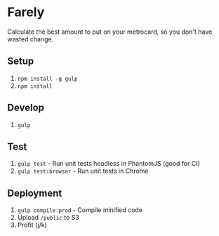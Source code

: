 # Farely
Calculate the best amount to put on your metrocard, so you don't have wasted change.

## Setup

1. `npm install -g gulp`
2. `npm install`

## Develop

1. `gulp`

## Test

1. `gulp test` - Run unit tests headless in PhantomJS (good for CI)
2. `gulp test:browser` - Run unit tests in Chrome

## Deployment

1. `gulp compile:prod` - Compile minified code
2. Upload `/public` to S3
3. Profit (j/k)